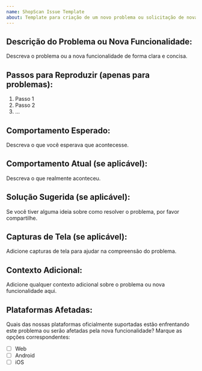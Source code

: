 ```yaml
---
name: ShopScan Issue Template
about: Template para criação de um novo problema ou solicitação de nova funcionalidade no ShopScan
---
```


## Descrição do Problema ou Nova Funcionalidade:
Descreva o problema ou a nova funcionalidade de forma clara e concisa.

## Passos para Reproduzir (apenas para problemas):
1. Passo 1
2. Passo 2
3. ...

## Comportamento Esperado:
Descreva o que você esperava que acontecesse.

## Comportamento Atual (se aplicável):
Descreva o que realmente aconteceu.

## Solução Sugerida (se aplicável):
Se você tiver alguma ideia sobre como resolver o problema, por favor compartilhe.

## Capturas de Tela (se aplicável):
Adicione capturas de tela para ajudar na compreensão do problema.

## Contexto Adicional:
Adicione qualquer contexto adicional sobre o problema ou nova funcionalidade aqui.

## Plataformas Afetadas:
Quais das nossas plataformas oficialmente suportadas estão enfrentando este problema ou serão afetadas pela nova funcionalidade? Marque as opções correspondentes:
- [ ] Web
- [ ] Android
- [ ] iOS
